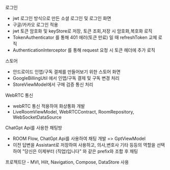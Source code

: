 로그인 
- jwt 로그인 방식으로 만든 소셜 로그인 및 로그인 화면
- 구글/카카오 로그인 적용
- jwt 토큰 암호화 및 keyStore로 저장, 토큰 조회,저장 시 암호화,복호화 로직
- TokenAuthenticator 를 통해 401 에러(토큰 만료) 일 때 refreshToken 교체 로직
- AuthenticationInterceptor 를 통해 request 요청 시 토큰 헤더에 추가 로직

스토어
- 안드로이드 인앱/구독 결제를 만들어보기 위한 스토어 화면
- GoogleBillingUtil 에서 인앱/구독 결제 및 구독 변경 처리
- StoreViewModel에서 구매 검증 통신 처리

WebRTC 통신
- webRTC 통신 적용하여 화상통화 개발
- LiveRoomViewModel, WebRTCContract, RoomRepository, WebSocketDataSource

ChatGpt Api를 사용한 채팅방
- ROOM Flow, ChatGpt Api를 사용하여 채팅 개발 => GptViewModel
- 이전 답변을 Assistant로 저장하여 사용하고, 의사,변호사 기타 등등의 역할을 선택하여 "당신은 이제부터 (직업)입니다" 와 같은 prefix와 조합 후 채팅

프로젝트단 - MVI, Hilt, Navigation, Compose, DataStore 사용
